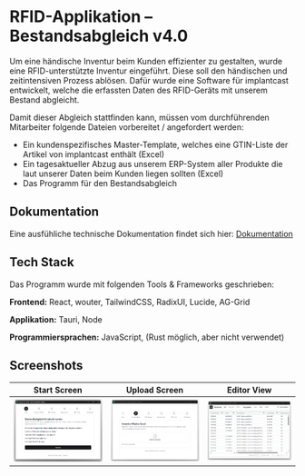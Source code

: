 # RFID-Applikation – Bestandsabgleich v4.0

Um eine händische Inventur beim Kunden effizienter zu gestalten, wurde eine RFID-unterstützte Inventur eingeführt. Diese soll den händischen und zeitintensiven Prozess ablösen.
Dafür wurde eine Software für implantcast entwickelt, welche die erfassten Daten des RFID-Geräts mit unserem Bestand abgleicht.

Damit dieser Abgleich stattfinden kann, müssen vom durchführenden Mitarbeiter folgende Dateien vorbereitet / angefordert werden:

- Ein kundenspezifisches Master-Template, welches eine GTIN-Liste der Artikel von implantcast enthält (Excel)
- Ein tagesaktueller Abzug aus unserem ERP-System aller Produkte die laut unserer Daten beim Kunden liegen sollten (Excel)
- Das Programm für den Bestandsabgleich

## Dokumentation

Eine ausfühliche technische Dokumentation findet sich hier: [Dokumentation](./documentation/README.md)

## Tech Stack

Das Programm wurde mit folgenden Tools & Frameworks geschrieben:

**Frontend:** React, wouter, TailwindCSS, RadixUI, Lucide, AG-Grid

**Applikation:** Tauri, Node

**Programmiersprachen:** JavaScript, (Rust möglich, aber nicht verwendet)

## Screenshots

|            Start Screen             |            Upload Screen             |             Editor View              |
| :---------------------------------: | :----------------------------------: | :----------------------------------: |
| ![](documentation/assets/start.png) | ![](documentation/assets/upload.png) | ![](documentation/assets/editor.png) |
